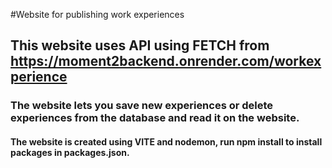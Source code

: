 #Website for publishing work experiences
## This website uses API using FETCH from https://moment2backend.onrender.com/workexperience
### The website lets you save new experiences or delete experiences from the database and read it on the website.
#### The website is created using VITE and nodemon, run npm install to install packages in packages.json.
